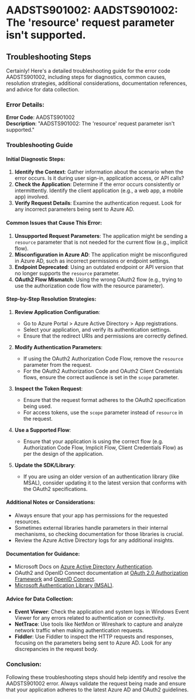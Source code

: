 # AADSTS901002: AADSTS901002: The 'resource' request parameter isn't supported.


## Troubleshooting Steps
Certainly! Here's a detailed troubleshooting guide for the error code AADSTS901002, including steps for diagnostics, common causes, resolution strategies, additional considerations, documentation references, and advice for data collection.

### Error Details:
**Error Code**: AADSTS901002  
**Description**: "AADSTS901002: The 'resource' request parameter isn't supported."  

### Troubleshooting Guide

#### Initial Diagnostic Steps:
1. **Identify the Context**: Gather information about the scenario when the error occurs. Is it during user sign-in, application access, or API calls?
2. **Check the Application**: Determine if the error occurs consistently or intermittently. Identify the client application (e.g., a web app, a mobile app) involved.
3. **Verify Request Details**: Examine the authentication request. Look for any incorrect parameters being sent to Azure AD.

#### Common Issues that Cause This Error:
1. **Unsupported Request Parameters**: The application might be sending a `resource` parameter that is not needed for the current flow (e.g., implicit flow).
2. **Misconfiguration in Azure AD**: The application might be misconfigured in Azure AD, such as incorrect permissions or endpoint settings.
3. **Endpoint Deprecated**: Using an outdated endpoint or API version that no longer supports the `resource` parameter.
4. **OAuth2 Flow Mismatch**: Using the wrong OAuth2 flow (e.g., trying to use the authorization code flow with the resource parameter).

#### Step-by-Step Resolution Strategies:
1. **Review Application Configuration**:
   - Go to Azure Portal > Azure Active Directory > App registrations.
   - Select your application, and verify its authentication settings.
   - Ensure that the redirect URIs and permissions are correctly defined.

2. **Modify Authentication Parameters**:
   - If using the OAuth2 Authorization Code Flow, remove the `resource` parameter from the request.
   - For the OAuth2 Authorization Code and OAuth2 Client Credentials flows, ensure the correct audience is set in the `scope` parameter.

3. **Inspect the Token Request**:
   - Ensure that the request format adheres to the OAuth2 specification being used.
   - For access tokens, use the `scope` parameter instead of `resource` in the request.

4. **Use a Supported Flow**:
   - Ensure that your application is using the correct flow (e.g. Authorization Code Flow, Implicit Flow, Client Credentials Flow) as per the design of the application.

5. **Update the SDK/Library**:
   - If you are using an older version of an authentication library (like MSAL), consider updating it to the latest version that conforms with the OAuth2 specifications.

#### Additional Notes or Considerations:
- Always ensure that your app has permissions for the requested resources.
- Sometimes external libraries handle parameters in their internal mechanisms, so checking documentation for those libraries is crucial.
- Review the Azure Active Directory logs for any additional insights.

#### Documentation for Guidance:
- Microsoft Docs on [Azure Active Directory Authentication](https://docs.microsoft.com/en-us/azure/active-directory/develop/authentication-scenarios).
- OAuth2 and OpenID Connect documentation at [OAuth 2.0 Authorization Framework](https://datatracker.ietf.org/doc/html/rfc6749) and [OpenID Connect](https://openid.net/connect/).
- [Microsoft Authentication Library (MSAL)](https://docs.microsoft.com/en-us/azure/active-directory/develop/msal-overview).

#### Advice for Data Collection:
- **Event Viewer**: Check the application and system logs in Windows Event Viewer for any errors related to authentication or connectivity.
- **NetTrace**: Use tools like NetMon or Wireshark to capture and analyze network traffic when making authentication requests.
- **Fiddler**: Use Fiddler to inspect the HTTP requests and responses, focusing on the parameters being sent to Azure AD. Look for any discrepancies in the request body.

### Conclusion:
Following these troubleshooting steps should help identify and resolve the AADSTS901002 error. Always validate the request being made and ensure that your application adheres to the latest Azure AD and OAuth2 guidelines.